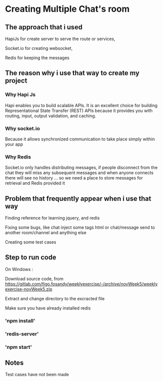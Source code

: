 # Creating Multiple Chat's room

## The approach that i used 
HapiJs for create server to serve the route or services,

Socket.io for creating websocket,

Redis for keeping the messages

## The reason why i use that way to create my project
### Why Hapi Js
Hapi enables you to build scalable APIs.
It is an excellent choice for building Representational State Transfer (REST)
APIs because it provides you with
routing, input, output validation, and caching.
### Why socket.io
Because it allows synchronized communication 
to take place simply within your app
### Why Redis
Socket.io only handles distributing messages,
if people disconnect from the chat they will miss any subsequent messages
and when anyone connects there will see no history ...
so we need a place to store messages for retrieval
and Redis provided it

## Problem that frequently appear when i use that way
Finding reference for learning jquery, and redis

Fixing some bugs, like chat inject some tags html
or chat/message send to another room/channel
and anything else

Creating some test cases

## Step to run code
On Windows :

Download source code, from https://gitlab.com/figo.fosandy/weeklyexercise/-/archive/novWeek5/weeklyexercise-novWeek5.zip

Extract and change directory to the excracted file

Make sure you have already installed redis
### 'npm install'
### 'redis-server'
### 'npm start'

## Notes
Test cases have not been made
